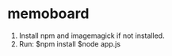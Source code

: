 memoboard
=========

1. Install npm and imagemagick if not installed.
2. Run:
$npm install
$node app.js
